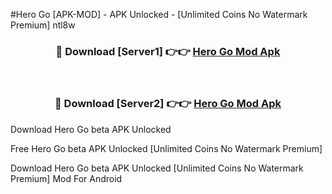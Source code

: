 #Hero Go [APK-MOD] - APK Unlocked - [Unlimited Coins No Watermark Premium] ntl8w



<div align="center">

<h3>🔴 Download [Server1] 👉👉 <a href="https://momento.my/?title=Hero_Go">Hero Go Mod Apk</a></h3><br>

<h3>🔴 Download [Server2] 👉👉 <a href="https://momento.my/?title=Hero_Go">Hero Go Mod Apk</a></h3>
</div>



Download Hero Go beta APK Unlocked

Free Hero Go beta APK Unlocked [Unlimited Coins No Watermark Premium]

Download Hero Go beta APK Unlocked [Unlimited Coins No Watermark Premium] Mod For Android
